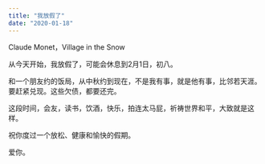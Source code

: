 ```yaml
---
title: "我放假了"
date: "2020-01-18"
---
```


  

Claude Monet，Village in the Snow

  

从今天开始，我放假了，可能会休息到2月1日，初八。

  

和一个朋友约的饭局，从中秋约到现在，不是我有事，就是他有事，比邻若天涯。要赶紧兑现。这些欠债，都要还完。  

  

这段时间，会友，读书，饮酒，快乐，拍连太马屁，祈祷世界和平，大致就是这样。  

  

祝你度过一个放松、健康和愉快的假期。

  

爱你。
